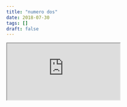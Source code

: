 ```yaml
---
title: "numero dos"
date: 2018-07-30
tags: []
draft: false
---
```


<iframe src="https://docs.google.com/spreadsheets/d/e/2PACX-1vS1s68ddmNZNT5pZtKH8UjHrKYpE0UE4ycpeXa0Kg0wCtfAnvdrsctX6ydeLp7-92tf2GJ_Zk0_d7dm/pubhtml?gid=914305834&amp;single=true&amp;widget=true&amp;headers=false"></iframe>
